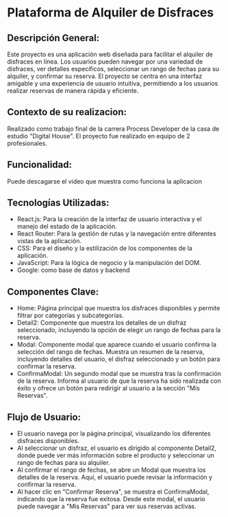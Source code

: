 # Plataforma de Alquiler de Disfraces

## Descripción General:
Este proyecto es una aplicación web diseñada para facilitar el alquiler de disfraces en línea. Los usuarios pueden navegar por una variedad de disfraces, ver detalles específicos, seleccionar un rango de fechas para su alquiler, y confirmar su reserva. El proyecto se centra en una interfaz amigable y una experiencia de usuario intuitiva, permitiendo a los usuarios realizar reservas de manera rápida y eficiente.

## Contexto de su realizacion:
Realizado como trabajo final de la carrera Process Developer de la casa de estudio "Digital House". El proyecto fue realizado en equipo de 2 profesionales.

## Funcionalidad:
Puede descagarse el video que muestra como funciona la aplicacion

## Tecnologías Utilizadas:
- React.js: Para la creación de la interfaz de usuario interactiva y el manejo del estado de la aplicación.
- React Router: Para la gestión de rutas y la navegación entre diferentes vistas de la aplicación.
- CSS: Para el diseño y la estilización de los componentes de la aplicación.
- JavaScript: Para la lógica de negocio y la manipulación del DOM.
- Google: como base de datos y backend

## Componentes Clave:
- Home: Página principal que muestra los disfraces disponibles y permite filtrar por categorías y subcategorías.
- Detail2: Componente que muestra los detalles de un disfraz seleccionado, incluyendo la opción de elegir un rango de fechas para la reserva.
- Modal: Componente modal que aparece cuando el usuario confirma la selección del rango de fechas. Muestra un resumen de la reserva, incluyendo detalles del usuario, el disfraz seleccionado y un botón para confirmar la reserva.
- ConfirmaModal: Un segundo modal que se muestra tras la confirmación de la reserva. Informa al usuario de que la reserva ha sido realizada con éxito y ofrece un botón para redirigir al usuario a la sección "Mis Reservas".

## Flujo de Usuario:
- El usuario navega por la página principal, visualizando los diferentes disfraces disponibles.
- Al seleccionar un disfraz, el usuario es dirigido al componente Detail2, donde puede ver más información sobre el producto y seleccionar un rango de fechas para su alquiler.
- Al confirmar el rango de fechas, se abre un Modal que muestra los detalles de la reserva. Aquí, el usuario puede revisar la información y confirmar la reserva.
- Al hacer clic en "Confirmar Reserva", se muestra el ConfirmaModal, indicando que la reserva fue exitosa. Desde este modal, el usuario puede navegar a "Mis Reservas" para ver sus reservas activas.
